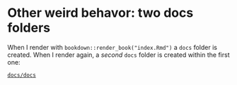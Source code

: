 # Other weird behavor: two docs folders

When I render with `bookdown::render_book("index.Rmd")` a `docs` folder is created. When I render again, a *second* `docs` folder is created within the first one:

[`docs/docs`](docs/)
